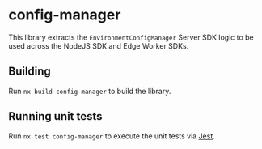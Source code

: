 # config-manager

This library extracts the `EnvironmentConfigManager` Server SDK logic to be used across the NodeJS SDK 
and Edge Worker SDKs. 

## Building

Run `nx build config-manager` to build the library.

## Running unit tests

Run `nx test config-manager` to execute the unit tests via [Jest](https://jestjs.io).
